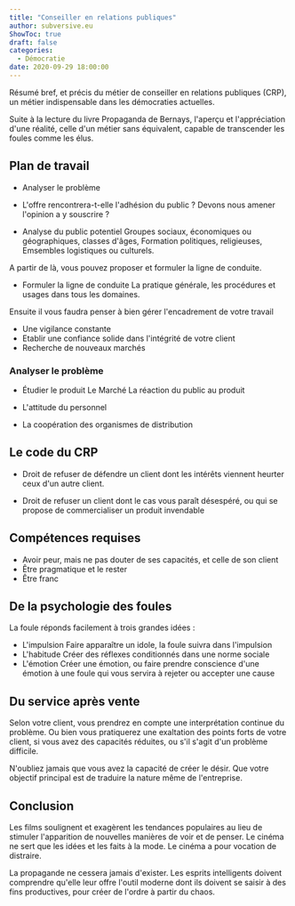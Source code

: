 ```yaml
---
title: "Conseiller en relations publiques"
author: subversive.eu
ShowToc: true
draft: false
categories:
  - Démocratie
date: 2020-09-29 18:00:00
---
```


Résumé bref, et précis du métier de conseiller en relations publiques (CRP), un métier indispensable dans les démocraties actuelles.
<!--more-->
Suite à la lecture du livre Propaganda de Bernays, l'aperçu et l'appréciation d'une réalité, celle d'un métier sans équivalent, capable de transcender les foules comme les élus.


## Plan de travail

* Analyser le problème

* L'offre rencontrera-t-elle l'adhésion du public ? Devons nous amener l'opinion a y souscrire ?

* Analyse du public potentiel
  Groupes sociaux, économiques ou géographiques, classes d'âges,
  Formation politiques, religieuses,
  Emsembles logistiques ou culturels.

A partir de là, vous pouvez proposer et formuler la ligne de conduite.

* Formuler la ligne de conduite
  La pratique générale, les procédures et usages dans tous les domaines.

Ensuite il vous faudra penser à bien gérer l'encadrement de votre travail

* Une vigilance constante
* Etablir une confiance solide dans l'intégrité de votre client
* Recherche de nouveaux marchés

### Analyser le problème

* Étudier le produit
  Le Marché
  La réaction du public au produit

* L'attitude du personnel

* La coopération des organismes de distribution

## Le code du CRP

* Droit de refuser de défendre un client dont les intérêts viennent heurter ceux d'un autre client.

* Droit de refuser un client dont le cas vous paraît désespéré, ou qui se propose de commercialiser un produit invendable

## Compétences requises

* Avoir peur, mais ne pas douter de ses capacités, et celle de son client
* Être pragmatique et le rester
* Être franc

## De la psychologie des foules

La foule réponds facilement à trois grandes idées :

* L'impulsion 
Faire apparaître un idole, la foule suivra dans l'impulsion
* L'habitude
Créer des réflexes conditionnés dans une norme sociale
* L'émotion 
Créer une émotion, ou faire prendre conscience d'une émotion à une foule qui vous servira à rejeter ou accepter une cause

## Du service après vente

Selon votre client, vous prendrez en compte une interprétation continue du problème.
Ou bien vous pratiquerez une exaltation des points forts de votre client, si vous avez des capacités réduites, ou s'il s'agit d'un problème difficile.

N'oubliez jamais que vous avez la capacité de créer le désir. 
Que votre objectif principal est de traduire la nature même de l'entreprise.

## Conclusion

Les films soulignent et exagèrent les tendances populaires au lieu de stimuler l'apparition de nouvelles manières de voir et de penser. Le cinéma ne sert que les idées et les faits à la mode. Le cinéma a pour vocation de distraire.

La propagande ne cessera jamais d'exister. Les esprits intelligents doivent comprendre qu'elle leur offre l'outil moderne dont ils doivent se saisir à des fins productives, pour créer de l'ordre à partir du chaos.